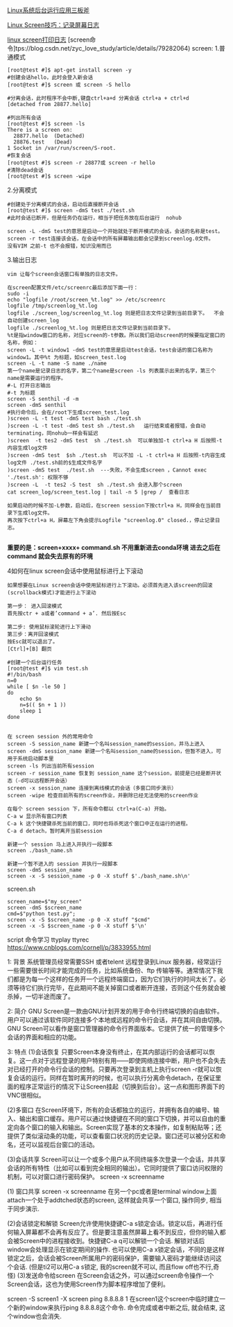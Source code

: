 [Linux系统后台运行应用三板斧](https://mp.weixin.qq.com/s/B-ip7Fs25jckxQOFc7BXQg)

[Linux Screen技巧：记录屏幕日志](https://blog.csdn.net/lovemysea/article/details/78344114)

[linux screen打印日志](https://blog.csdn.net/yanggd1987/article/details/39082699)
[screen命令]tps://blog.csdn.net/zyc_love_study/article/details/79282064)
screen:
1.普通模式
```
[root@test #]$ apt-get install screen -y
#创建会话hello，此时会登入新会话
[root@test #]$ screen 或 screen -S hello

#分离会话，此时程序不会中断,键盘ctrl+a+d 分离会话 ctrl+a + ctrl+d
[detached from 28877.hello]

#列出所有会话
[root@test #]$ screen -ls
There is a screen on:
  28877.hello  (Detached)
  28876.test   (Dead)
1 Socket in /var/run/screen/S-root.
#恢复会话
[root@test #]$ screen -r 28877或 screen -r hello
#清除dead会话
[root@test #]$ screen -wipe
```
2.分离模式 
```
#创建处于分离模式的会话，启动后直接断开会话
[root@test #]$ screen -dmS test ./test.sh
#此时会话已断开，但是任务仍在运行，相当于把任务放在后台运行  nohub

screen -L -dmS test的意思是启动一个开始就处于断开模式的会话，会话的名称是test。
screen -r test连接该会话，在会话中的所有屏幕输出都会记录到screenlog.0文件。
没有VIM 之前-t 也不会报错，知识没用而已
```
3.输出日志 
```
vim 让每个screen会话窗口有单独的日志文件。

在screen配置文件/etc/screenrc最后添加下面一行：
sudo -i   
echo "logfile /root/screen_%t.log" >> /etc/screenrc
logfile /tmp/screenlog_%t.log
logfile ./screen_log/screenlog_%t.log 则是把日志文件记录到当前目录下。  不会自动创建screen_log
logfile ./screenlog_%t.log 则是把日志文件记录到当前目录下。
%t是指window窗口的名称，对应screen的-t参数。所以我们启动screen的时候要指定窗口的名称，例如：
screen -L -t window1 -dmS test的意思是启动test会话，test会话的窗口名称为window1。其中%t 为标题，如screen_test.log
screen -L -t name -S name ./name
第一个name是记录日志的名字，第二个name是screen -ls 列表展示出来的名字，第三个name是需要运行的程序。
#-L 打开日志输出
#-t 为标题
screen -S senthil -d -m
screen -dmS senthil 
#执行命令后，会在/root下生成screen_test.log
)screen -L -t test -dmS test bash ./test.sh  
)screen -L -t test -dmS test sh ./test.sh   运行结束或者报错，会自动terminating，同nohub一样会有延迟
)screen  -t tes2 -dmS test  sh ./test.sh  可以单独加-t ctrl+a H 后按照-t内容生成log文件
)screen -dmS test  $sh ./test.sh  可以不加 -L -t ctrl+a H 后按照-t内容生成log文件 ./test.sh前的$生成文件名字
)screen -dmS test  ./test.sh  ---失败，不会生成screen ，Cannot exec './test.sh': 权限不够
)screen -L  -t tes2 -S test  sh ./test.sh 会进入那个screen
cat screen_log/screen_test.log | tail -n 5 |grep /  查看日志

如果启动的时候不加-L参数，启动后，在screen session下按ctrl+a H，同样会在当前目录下生成log文件。
再次按下ctrl+a H，屏幕左下角会提示Logfile "screenlog.0" closed.，停止记录日志。


```

**重要的是：screen+xxxx+ command.sh 不用重新进去conda环境 进去之后在command 就会失去原有的环境**

4如何在linux screen会话中使用鼠标进行上下滚动
```
如果想要在Linux screen会话中使用鼠标进行上下滚动。必须首先进入该screen的回滚(scrollback模式)才能进行上下滚动

第一步： 进入回滚模式
首先按ctr + a或者’command + a’. 然后按Esc

第二步: 使用鼠标滚轮进行上下滑动
第三步：离开回滚模式
按Esc就可以退出了。
[Ctrl]+[B] 翻页
```

```
#创建一个后台运行任务
[root@test #]$ vim test.sh
#!/bin/bash
n=0
while [ $n -le 50 ]
do 
    echo $n
    n=$(( $n + 1 ))
    sleep 1
done
```

```

在 screen session 外的常用命令
screen -S session_name 新建一个名叫session_name的session，并马上进入
screen -dmS session_name 新建一个名叫session_name的session，但暂不进入，可用于系统启动脚本里
screen -ls 列出当前所有session
screen -r session_name 恢复到 session_name 这个session，前提是已经是断开状态（-d可以远程断开会话）
screen -x session_name 连接到离线模式的会话（多窗口同步演示）
screen -wipe 检查目前所有的screen作业，并删除已经无法使用的screen作业

在每个 screen session 下，所有命令都以 ctrl+a(C-a) 开始。
C-a w 显示所有窗口列表
C-a k 这个快捷键杀死当前的窗口，同时也将杀死这个窗口中正在运行的进程。
C-a d detach，暂时离开当前session

新建一个 session 马上进入并执行一段脚本
screen ./bash_name.sh

新建一个暂不进入的 session 并执行一段脚本
screen -dmS session_name
screen -x -S session_name -p 0 -X stuff $'./bash_name.sh\n'
```
screen.sh
```
screen_name=$"my_screen"
screen -dmS $screen_name
cmd=$"python test.py";
screen -x -S $screen_name -p 0 -X stuff "$cmd"
screen -x -S $screen_name -p 0 -X stuff $'\n'

```


script 命令学习  ttyplay  ttyrec
https://www.cnblogs.com/cornell/p/3833955.html

1: 背景
系统管理员经常需要SSH 或者telent 远程登录到Linux 服务器，经常运行一些需要很长时间才能完成的任务，比如系统备份、ftp 传输等等。通常情况下我们都是为每一个这样的任务开一个远程终端窗口，因为它们执行的时间太长了。必须等待它们执行完毕，在此期间不能关掉窗口或者断开连接，否则这个任务就会被杀掉，一切半途而废了。

2: 简介
GNU Screen是一款由GNU计划开发的用于命令行终端切换的自由软件。用户可以通过该软件同时连接多个本地或远程的命令行会话，并在其间自由切换。GNU Screen可以看作是窗口管理器的命令行界面版本。它提供了统一的管理多个会话的界面和相应的功能。

3: 特点
(1)会话恢复
只要Screen本身没有终止，在其内部运行的会话都可以恢复。这一点对于远程登录的用户特别有用——即使网络连接中断，用户也不会失去对已经打开的命令行会话的控制。只要再次登录到主机上执行screen -r就可以恢复会话的运行。同样在暂时离开的时候，也可以执行分离命令detach，在保证里面的程序正常运行的情况下让Screen挂起（切换到后台）。这一点和图形界面下的VNC很相似。

(2)多窗口
在Screen环境下，所有的会话都独立的运行，并拥有各自的编号、输入、输出和窗口缓存。用户可以通过快捷键在不同的窗口下切换，并可以自由的重定向各个窗口的输入和输出。Screen实现了基本的文本操作，如复制粘贴等；还提供了类似滚动条的功能，可以查看窗口状况的历史记录。窗口还可以被分区和命名，还可以监视后台窗口的活动。

(3)会话共享
Screen可以让一个或多个用户从不同终端多次登录一个会话，并共享会话的所有特性（比如可以看到完全相同的输出）。它同时提供了窗口访问权限的机制，可以对窗口进行密码保护。
screen -x screenname


(1) 窗口共享
screen -x screenname
在另一个pc或者是terminal window上面attach一个处于addtched状态的screen, 这样就会共享一个窗口, 操作同步, 相当于同步演示.

(2)会话锁定和解锁
Screen允许使用快捷键C-a s锁定会话。锁定以后，再进行任何输入屏幕都不会再有反应了。但是要注意虽然屏幕上看不到反应，但你的输入都会被Screen中的进程接收到。快捷键C-a q可以解锁一个会话.
解锁对话后window会处理显示在锁定期间的操作.
也可以使用C-a x锁定会话，不同的是这样锁定之后，会话会被Screen所属用户的密码保护，需要输入密码才能继续访问这个会话.
(但是ti2可以用C-a s锁定, 我的screen就不可以, 而且flow off也不行,奇怪)
(3)发送命令给screen
在Screen会话之外，可以通过screen命令操作一个Screen会话，这也为使用Screen作为脚本程序增加了便利。

screen -S screen1 -X screen ping 8.8.8.8
1
在screen1这个screen中临时建立一个新的window来执行ping 8.8.8.8这个命令. 命令完成或者中断之后, 就会结束, 这个window也会消失.
